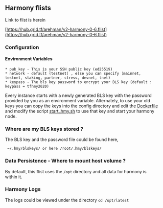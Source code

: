 ## Harmony flists

Link to flist is herein

[https://hub.grid.tf/arehman/v2-harmony-0-6.flist](https://hub.grid.tf/arehman/v2-harmony-0-6.flist)

### Configuration 

#### Environment Variables

```
* pub_key - This is your SSH public key (ed25519)
* network - default (testnet) , else you can specify (mainnet, testnet, staking, partner, stress, devnet, tnet)
* keypass - The bls key password to encrypt your BLS key (default : keypass = tfhmy2020)
```
Every instance starts with a newly generated BLS key with the password provided by you as an environment variable. Alternately, to use your old keys you can copy the keys into the config directory and edit the [Dockerfile](Dockerfile) and modify the script [start_hmy.sh](scripts/start_hmy.sh) to use that key and start your harmony node.

### Where are my BLS keys stored ?

The BLS key and the password file could be found here,

``` ~/.hmy/blskeys/ or here /root/.hmy/blskeys/```

### Data Persistence - Where to mount host volume ?

By default, this flist uses the ```/opt``` directory and all data for harmony is within it. 

### Harmony Logs

The logs could be viewed under the directory ```cd /opt/latest```






